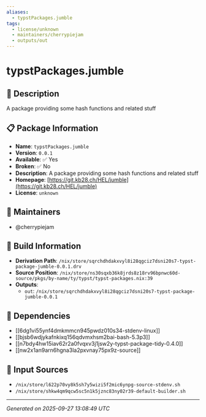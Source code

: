 ```yaml
---
aliases:
  - typstPackages.jumble
tags:
  - license/unknown
  - maintainers/cherrypiejam
  - outputs/out
---
```


# typstPackages.jumble

## 📝 Description

A package providing some hash functions and related stuff

## 📋 Package Information

- **Name**: `typstPackages.jumble`
- **Version**: `0.0.1`
- **Available**: ✅ Yes
- **Broken**: ✅ No
- **Description**: A package providing some hash functions and related stuff
- **Homepage**: [https://git.kb28.ch/HEL/jumble](https://git.kb28.ch/HEL/jumble)
- **License**: `unknown`
## 👥 Maintainers

- @cherrypiejam


## 🔧 Build Information

- **Derivation Path**: `/nix/store/sqrchdhdakxvyl8i28qgciz7dsni20s7-typst-package-jumble-0.0.1.drv`
- **Source Position**: `/nix/store/ns30sqxb36k8jrds8z18rv96bpnwc60d-source/pkgs/by-name/ty/typst/typst-packages.nix:39`
- **Outputs**:
  - `out`:  `/nix/store/sqrchdhdakxvyl8i28qgciz7dsni20s7-typst-package-jumble-0.0.1`

## 🔗 Dependencies

- [[6dg1vi55ynf4dmkmmcn945pwdz010s34-stdenv-linux]]
- [[bjsb6wdjykafnkixq156qdvmxhsm2bai-bash-5.3p3]]
- [[n7bdy4hw15iav62r2a0fvqxv3j1jsw2y-typst-package-tidy-0.4.0]]
- [[nw2x1an9arn6hgna3la2pxvnay75px9z-source]]

## 📁 Input Sources

- `/nix/store/l622p70vy8k5sh7y5wizi5f2mic6ynpg-source-stdenv.sh`
- `/nix/store/shkw4qm9qcw5sc5n1k5jznc83ny02r39-default-builder.sh`

---
*Generated on 2025-09-27 13:08:49 UTC*
